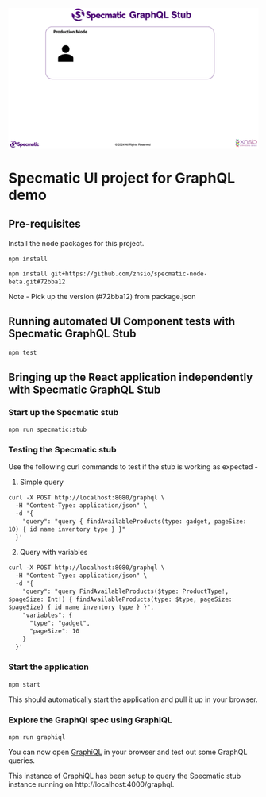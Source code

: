 ![Diagram](./GraphQLStubbing.gif)

# Specmatic UI project for GraphQL demo

## Pre-requisites

Install the node packages for this project.

```shell
npm install
```

```shell
npm install git+https://github.com/znsio/specmatic-node-beta.git#72bba12
```
Note - Pick up the version (#72bba12) from package.json

## Running automated UI Component tests with Specmatic GraphQL Stub

```shell
npm test
```

## Bringing up the React application independently with Specmatic GraphQL Stub

### Start up the Specmatic stub

```shell
npm run specmatic:stub
```

### Testing the Specmatic stub

Use the following curl commands to test if the stub is working as expected -

1. Simple query
```shell
curl -X POST http://localhost:8080/graphql \
  -H "Content-Type: application/json" \
  -d '{
    "query": "query { findAvailableProducts(type: gadget, pageSize: 10) { id name inventory type } }"
  }'
```

2. Query with variables 
```shell
curl -X POST http://localhost:8080/graphql \
  -H "Content-Type: application/json" \
  -d '{
    "query": "query FindAvailableProducts($type: ProductType!, $pageSize: Int!) { findAvailableProducts(type: $type, pageSize: $pageSize) { id name inventory type } }",
    "variables": {
      "type": "gadget",
      "pageSize": 10
    }
  }'
```

### Start the application

```shell
npm start
```

This should automatically start the application and pull it up in your browser.

### Explore the GraphQl spec using GraphiQL

```shell
npm run graphiql
```

You can now open [GraphiQL](http://localhost:4000/graphiql) in your browser and test out some GraphQL queries.

This instance of GraphiQL has been setup to query the Specmatic stub instance running on http://localhost:4000/graphql.
